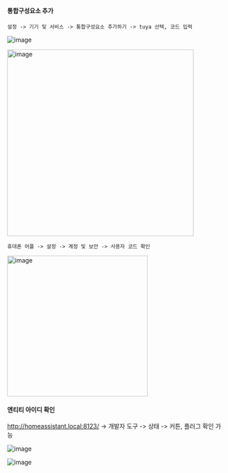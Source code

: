 #### 통합구성요소 추가

```
설정 -> 기기 및 서비스 -> 통합구성요소 추가하기 -> tuya 선텍, 코드 입력
```
![image](https://github.com/user-attachments/assets/9deff7bd-e3b1-4e58-8625-806daa4cd4dc)

<img width="430" alt="image" src="https://github.com/user-attachments/assets/0ae5b33a-30ad-454d-898b-29a1d571a108" />

```
휴대폰 어플 -> 설정 -> 계정 및 보안 -> 사용자 코드 확인
```
<img width="324" alt="image" src="https://github.com/user-attachments/assets/e66169cd-b08b-444e-bff2-9c003ebb2c80" />

#### 엔티티 아이디 확인

http://homeassistant.local:8123/ -> 개발자 도구 -> 상태 -> 커튼, 플러그 확인 가능

![image](https://github.com/user-attachments/assets/799c042f-f930-4df7-bb2d-7b7a29fbb4af)

![image](https://github.com/user-attachments/assets/f8b396ee-11db-4614-92cd-bdf8b0ed097a)

